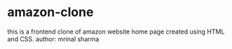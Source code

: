 # amazon-clone
this is a frontend clone of amazon website home page created using HTML and CSS.
author: mrinal sharma
